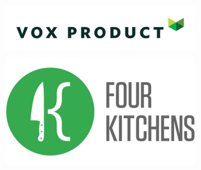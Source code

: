 ![Vox Product](/images/VOXPRODUCT.svg "Vox Product")

![Four Kitchens](/images/4k-text.svg "Four Kitchens")
